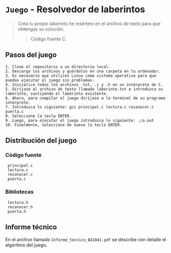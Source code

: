 # `Juego` - Resolvedor de laberintos


> Crea tu propio laberinto he insértelo en el archivo de texto para que obtengas su solución.
>> Código fuente C. 

## Pasos del juego
```
1. Clone el repositorio a un directorio local. 
2. Descarga los archivos y guárdalos en una carpeta en tu ordenador. 
3. Es necesario que utilices Linux como sistema operativo para que puedas ejecutar el juego sin problemas.
4. Inicialice todos los archivos .txt, .c y .h en un intérprete de C. 
5. Diríjase al archivo de texto llamado laberinto.txt e introduzca su laberinto, sustiyendo el laberinto existente. 
6. Ahora, para compilar el juego diríjase a la terminal de su programa intérprete. 
7. Introduzca lo siguiente: gcc principal.c lectura.c reconocer.c puerta.c
8. Seleccione la tecla ENTER. 
9. Luego, para ejecutar el juego introduzca lo siguiente: ./a.out
10. Finalmente, seleccione de nuevo la tecla ENTER. 
```

## Distribución del juego

### Código fuente
```
 principal.c 
 lectura.c 
 reconocer.c 
 puerta.c
```

### Bibliotecas
```
 lectura.h 
 reconocer.h 
 puerta.h
```

## Informe técnico
En el archivo llamado `Informe_tecnico_B41841.pdf` se describe con detalle el algoritmo del juego.  

